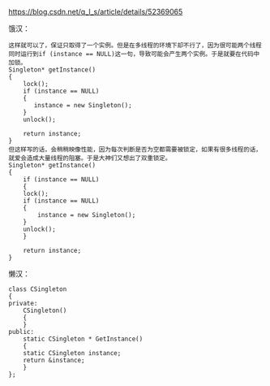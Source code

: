 https://blog.csdn.net/q_l_s/article/details/52369065

饿汉：

	这样就可以了，保证只取得了一个实例。但是在多线程的环境下却不行了，因为很可能两个线程同时运行到if (instance == NULL)这一句，导致可能会产生两个实例。于是就要在代码中加锁。
	Singleton* getInstance()
	{
	    lock();
	    if (instance == NULL)
	    {
	       instance = new Singleton();
	    }
	    unlock();

	    return instance;
	}
	但这样写的话，会稍稍映像性能，因为每次判断是否为空都需要被锁定，如果有很多线程的话，就爱会造成大量线程的阻塞。于是大神们又想出了双重锁定。
	Singleton* getInstance()
	{
	    if (instance == NULL)
	    {
		lock();
		if (instance == NULL)
		{
			instance = new Singleton();
		}
		unlock();
	    }

	    return instance;
	}

懒汉：

	class CSingleton    
	{    
	private:    
	    CSingleton()      
	    {    
	    }    
	public:    
	    static CSingleton * GetInstance()    
	    {    
		static CSingleton instance;     
		return &instance;    
	    }    
	};    
